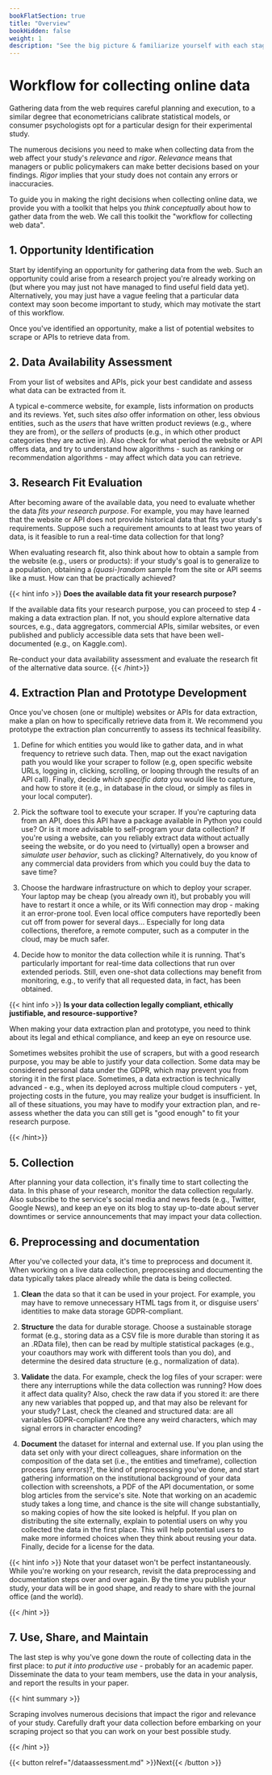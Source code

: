 ```yaml
---
bookFlatSection: true
title: "Overview"
bookHidden: false
weight: 1
description: "See the big picture & familiarize yourself with each stage of the workflow."
---
```


# Workflow for collecting online data

Gathering data from the web requires careful planning and execution, to a similar degree that econometricians calibrate statistical models, or consumer psychologists opt for a particular design for their experimental study.

The numerous decisions you need to make when collecting data from the web affect your study's *relevance* and *rigor*. *Relevance* means that managers or public policymakers can make better decisions based on your findings. *Rigor* implies that your study does not contain any errors or inaccuracies.

To guide you in making the right decisions when collecting online data, we provide you with a toolkit that helps you *think conceptually* about how to gather data from the web. We call this toolkit the "workflow for collecting web data".

## 1. Opportunity Identification

Start by identifying an opportunity for gathering data from the web. Such an opportunity could arise from a research project you're already working on (but where you may just not have managed to find useful field data yet). Alternatively, you may just have a vague feeling that a particular data context may soon become important to study, which may motivate the start of this workflow.

Once you've identified an opportunity, make a list of potential websites to scrape or APIs to retrieve data from.

## 2. Data Availability Assessment

From your list of websites and APIs, pick your best candidate and assess what data can be extracted from it.

A typical e-commerce website, for example, lists information on products and its reviews. Yet, such sites *also* offer information on other, less obvious entities, such as the *users* that have written product reviews (e.g., where they are from), or the *sellers* of products (e.g., in which other product categories they are active in). Also check for what period the website or API offers data, and try to understand how algorithms - such as ranking or recommendation algorithms - may affect which data you can retrieve.

## 3. Research Fit Evaluation

After becoming aware of the available data, you need to evaluate whether the data *fits your research purpose*. For example, you may have learned that the website or API does not provide historical data that fits your study's requirements. Suppose such a requirement amounts to at least two years of data, is it feasible to run a real-time data collection for that long?

When evaluating research fit, also think about how to obtain a sample from the website (e.g., users or products): if your study's goal is to generalize to a population, obtaining a *(quasi-)random* sample from the site or API seems like a must. How can that be practically achieved?

{{< hint info >}}
__Does the available data fit your research purpose?__

If the available data fits your research purpose, you can proceed to step 4 - making a data extraction plan. If not, you should explore alternative data sources, e.g., data aggregators, commercial APIs, similar websites, or even published and publicly accessible data sets that have been well-documented (e.g., on Kaggle.com).

Re-conduct your data availability assessment and evaluate the research fit of the alternative data source.
{{< /hint>}}

## 4. Extraction Plan and Prototype Development

Once you've chosen (one or multiple) websites or APIs for data extraction, make a plan on how to specifically retrieve data from it. We recommend you prototype the extraction plan concurrently to assess its technical feasibility.

1. Define for which entities you would like to gather data, and in what frequency to retrieve such data. Then, map out the exact navigation path you would like your scraper to follow (e.g, open specific website URLs, logging in, clicking, scrolling, or looping through the results of an API call). Finally, decide *which specific data* you would like to capture, and how to store it (e.g., in database in the cloud, or simply as files in your local computer).

2. Pick the software tool to execute your scraper. If you're capturing data from an API, does this API have a package available in Python you could use? Or is it more advisable to self-program your data collection? If you're using a website, can you reliably extract data without actually seeing the website, or do you need to (virtually) open a browser and *simulate user behavior*, such as clicking? Alternatively, do you know of any commercial data providers from which you could buy the data to save time?

3. Choose the hardware infrastructure on which to deploy your scraper. Your laptop may be cheap (you already own it), but probably you will have to restart it once a while, or its Wifi connection may drop - making it an error-prone tool. Even local office computers have reportedly been cut off from power for several days... Especially for long data collections, therefore, a remote computer, such as a computer in the cloud, may be much safer.

4. Decide how to monitor the data collection while it is running. That's particularly important for real-time data collections that run over extended periods. Still, even one-shot data collections may benefit from monitoring, e.g., to verify that all requested data, in fact, has been obtained.

{{< hint info >}}
__Is your data collection legally compliant, ethically justifiable, and resource-supportive?__

When making your data extraction plan and prototype, you need to think about its legal and ethical compliance, and keep an eye on resource use.

Sometimes websites prohibit the use of scrapers, but with a good research purpose, you may be able to justify your data collection. Some data may be considered personal data under the GDPR, which may prevent you from storing it in the first place. Sometimes, a data extraction is technically advanced - e.g., when its deployed across multiple cloud computers - yet, projecting costs in the future, you may realize your budget is insufficient. In all of these situations, you may have to modify your extraction plan, and re-assess whether the data you can still get is "good enough" to fit your research purpose.

{{< /hint>}}

## 5. Collection

After planning your data collection, it's finally time to start collecting the data. In this phase of your research, monitor the data collection regularly. Also subscribe to the service's social media and news feeds (e.g., Twitter, Google News), and keep an eye on its blog to stay up-to-date about server downtimes or service announcements that may impact your data collection.

## 6. Preprocessing and documentation

After you've collected your data, it's time to preprocess and document it. When working on a live data collection, preprocessing and documenting the data typically takes place already while the data is being collected.

1. __Clean__ the data so that it can be used in your project. For example, you may have to remove unnecessary HTML tags from it, or disguise users' identities to make data storage GDPR-compliant.

2. __Structure__ the data for durable storage. Choose a sustainable storage format (e.g., storing data as a CSV file is more durable than storing it as an .RData file), then can be read by multiple statistical packages (e.g., your coauthors may work with different tools than you do), and determine the desired data structure (e.g., normalization of data).

3. __Validate__ the data. For example, check the log files of your scraper: were there any interruptions while the data collection was running? How does it affect data quality? Also, check the raw data if you stored it: are there any new variables that popped up, and that may also be relevant for your study? Last, check the cleaned and structured data: are all variables GDPR-compliant? Are there any weird characters, which may signal errors in character encoding?

4. __Document__ the dataset for internal and external use. If you plan using the data set only with your direct colleagues, share information on the composition of the data set (i.e., the entities and timeframe), collection process (any errors)?, the kind of preprocessing you've done, and start gathering information on the institutional background of your data collection with screenshots, a PDF of the API documentation, or some blog articles from the service's site. Note that working on an academic study takes a long time, and chance is the site will change substantially, so making copies of how the site looked is helpful. If you plan on distributing the site externally, explain to potential users on why you collected the data in the first place. This will help potential users to make more informed choices when they think about reusing your data. Finally, decide for a license for the data.

{{< hint info >}}
Note that your dataset won't be perfect instantaneously. While you're working on your research, revisit the data preprocessing and documentation steps over and over again. By the time you publish your study, your data will be in good shape, and ready to share with the journal office (and the world).

{{< /hint >}}

## 7. Use, Share, and Maintain

The last step is why you've gone down the route of collecting data in the first place: to *put it into productive use* - probably for an academic paper. Disseminate the data to your team members, use the data in your analysis, and report the results in your paper.

{{< hint summary >}}

Scraping involves numerous decisions that impact the rigor and relevance of your study. Carefully draft your data collection before embarking on your scraping project so that you can work on your best possible study.

{{< /hint >}}


{{< button relref="/dataassessment.md" >}}Next{{< /button >}}
